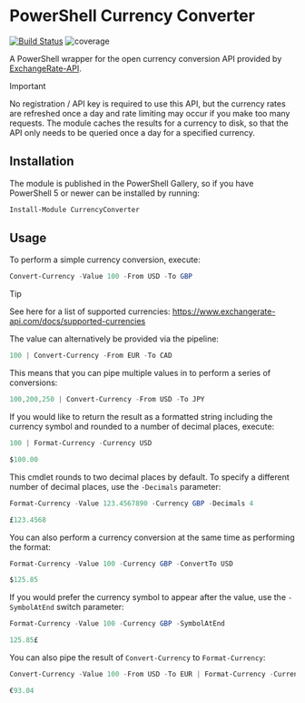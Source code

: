 # PowerShell Currency Converter

[![Build Status](https://dev.azure.com/markwragg/GitHub/_apis/build/status/markwragg.PowerShell-CurrencyConverter?branchName=main)](https://dev.azure.com/markwragg/GitHub/_build/latest?definitionId=12&branchName=main) ![coverage](https://img.shields.io/badge/coverage-100%25-brightgreen.svg)

A PowerShell wrapper for the open currency conversion API provided by [ExchangeRate-API](https://www.exchangerate-api.com/).

> [!IMPORTANT]
> No registration / API key is required to use this API, but the currency rates are refreshed once a day and rate limiting may occur if you make too many requests.
> The module caches the results for a currency to disk, so that the API only needs to be queried once a day for a specified currency.

## Installation

The module is published in the PowerShell Gallery, so if you have PowerShell 5 or newer can be installed by running:

```powershell
Install-Module CurrencyConverter
```

## Usage

To perform a simple currency conversion, execute:

```powershell
Convert-Currency -Value 100 -From USD -To GBP
```

> [!TIP]
> See here for a list of supported currencies: https://www.exchangerate-api.com/docs/supported-currencies

The value can alternatively be provided via the pipeline:

```powershell
100 | Convert-Currency -From EUR -To CAD
```

This means that you can pipe multiple values in to perform a series of conversions:

```powershell
100,200,250 | Convert-Currency -From USD -To JPY
```

If you would like to return the result as a formatted string including the currency symbol and rounded to a number of decimal places, execute:

```powershell
100 | Format-Currency -Currency USD

$100.00
```

This cmdlet rounds to two decimal places by default. To specify a different number of decimal places, use the `-Decimals` parameter:

```powershell
Format-Currency -Value 123.4567890 -Currency GBP -Decimals 4

£123.4568
```

You can also perform a currency conversion at the same time as performing the format:

```powershell
Format-Currency -Value 100 -Currency GBP -ConvertTo USD

$125.85
```

If you would prefer the currency symbol to appear after the value, use the `-SymbolAtEnd` switch parameter:

```powershell
Format-Currency -Value 100 -Currency GBP -SymbolAtEnd

125.85£
```

You can also pipe the result of `Convert-Currency` to `Format-Currency`:

```powershell
Convert-Currency -Value 100 -From USD -To EUR | Format-Currency -Currency EUR

€93.04
```

